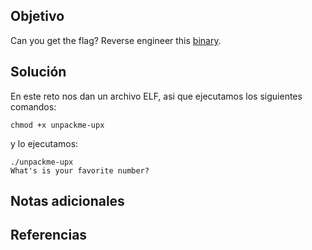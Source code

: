 ## Objetivo
Can you get the flag?
Reverse engineer this [binary](https://artifacts.picoctf.net/c/205/unpackme-upx).
## Solución
En este reto nos dan un archivo ELF, asi que ejecutamos los siguientes comandos:

```
chmod +x unpackme-upx
```

y lo ejecutamos:
```
./unpackme-upx
What's is your favorite number?
```


## Notas adicionales
## Referencias